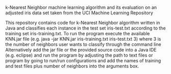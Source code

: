 k-Nearest Neighbor machine learning algorithm and its evaluation on an adjusted iris data set taken from the UCI Machine Learning Repository 

This repository contains code for k-Nearest Neighbor algorithm written in Java and classifies each instance in the test set iris-test.txt according to the training set iris-training.txt.  To run the program execute the available KNN.jar file (e.g. java -jar KNN.jar iris-training.txt iris-test.txt 3) where 3 is the number of neighbors user wants to classify through the command line Alternatively add the jar file or the provided source code into a Java IDE (e.g. eclipse) and run the program by adjusting the path to text files or program by going to run/run configurations and add the names of training and test files plus number of neighbors into the arguments box.
